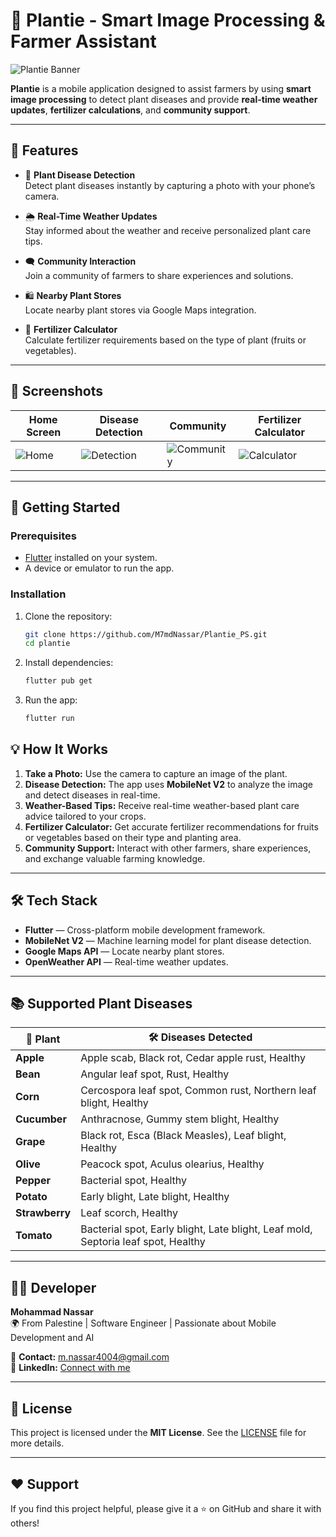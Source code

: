 # 🌱 Plantie - Smart Image Processing & Farmer Assistant

![Plantie Banner](https://via.placeholder.com/800x300?text=Plantie+-+Smart+Farming+Assistant)

**Plantie** is a mobile application designed to assist farmers by using **smart image processing** to detect plant diseases and provide **real-time weather updates**, **fertilizer calculations**, and **community support**.

---

## 🎯 Features
- 📸 **Plant Disease Detection**  
  Detect plant diseases instantly by capturing a photo with your phone’s camera.

- 🌦️ **Real-Time Weather Updates**  
  Stay informed about the weather and receive personalized plant care tips.

- 🗨️ **Community Interaction**  
  Join a community of farmers to share experiences and solutions.

- 🛍️ **Nearby Plant Stores**  
  Locate nearby plant stores via Google Maps integration.

- 🌿 **Fertilizer Calculator**  
  Calculate fertilizer requirements based on the type of plant (fruits or vegetables).

---

## 📱 Screenshots

| Home Screen | Disease Detection | Community | Fertilizer Calculator |
| ----------- | ----------------- | ------------ | --------------------- |
| ![Home](https://ibb.co/9mDpxTGb) | ![Detection](https://ibb.co/HDNJy6FT) | ![Community](https://ibb.co/FqdY7VxZ) | ![Calculator](https://ibb.co/1J6Zxvgd) |

---

## 🚀 Getting Started

### Prerequisites
- [Flutter](https://flutter.dev/docs/get-started/install) installed on your system.
- A device or emulator to run the app.

### Installation
1. Clone the repository:
   ```bash
   git clone https://github.com/M7mdNassar/Plantie_PS.git
   cd plantie
2. Install dependencies:
   ```bash
   flutter pub get
3. Run the app:
   ```bash
   flutter run


## 💡 How It Works

1. **Take a Photo:** Use the camera to capture an image of the plant.
2. **Disease Detection:** The app uses **MobileNet V2** to analyze the image and detect diseases in real-time.
3. **Weather-Based Tips:** Receive real-time weather-based plant care advice tailored to your crops.
4. **Fertilizer Calculator:** Get accurate fertilizer recommendations for fruits or vegetables based on their type and planting area.
5. **Community Support:** Interact with other farmers, share experiences, and exchange valuable farming knowledge.

---

## 🛠️ Tech Stack

- **Flutter** — Cross-platform mobile development framework.
- **MobileNet V2** — Machine learning model for plant disease detection.
- **Google Maps API** — Locate nearby plant stores.
- **OpenWeather API** — Real-time weather updates.

---

## 📚 Supported Plant Diseases

| 🌱 Plant   | 🛠️ Diseases Detected                                           |
|------------|---------------------------------------------------------------|
| **Apple**  | Apple scab, Black rot, Cedar apple rust, Healthy               |
| **Bean**   | Angular leaf spot, Rust, Healthy                               |
| **Corn**   | Cercospora leaf spot, Common rust, Northern leaf blight, Healthy |
| **Cucumber** | Anthracnose, Gummy stem blight, Healthy                     |
| **Grape**  | Black rot, Esca (Black Measles), Leaf blight, Healthy         |
| **Olive**  | Peacock spot, Aculus olearius, Healthy                        |
| **Pepper** | Bacterial spot, Healthy                                       |
| **Potato** | Early blight, Late blight, Healthy                            |
| **Strawberry** | Leaf scorch, Healthy                                      |
| **Tomato** | Bacterial spot, Early blight, Late blight, Leaf mold, Septoria leaf spot, Healthy |

---

## 👨‍💻 Developer

**Mohammad Nassar**  
🌍 From Palestine | Software Engineer | Passionate about Mobile Development and AI

📧 **Contact:** m.nassar4004@gmail.com  
🔗 **LinkedIn:** [Connect with me](https://www.linkedin.com/in/m7mdnassar/)

---

## 📄 License

This project is licensed under the **MIT License**. See the [LICENSE](LICENSE) file for more details.

---

## ❤️ Support

If you find this project helpful, please give it a ⭐ on GitHub and share it with others!  
